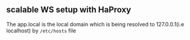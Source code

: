 ## scalable WS setup with HaProxy

The app.local is the local domain which is being resolved to 127.0.0.1(i.e localhost) by `/etc/hosts` file
